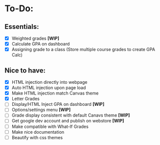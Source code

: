 # To-Do:
## Essentials:
- [X] Weighted grades **[WIP]**
- [X] Calculate GPA on dashboard
- [X] Assigning grade to a class (Store multiple course grades to create GPA Calc)

## Nice to have:
- [X] HTML injection directly into webpage
- [X] Auto HTML injection upon page load
- [X] Make HTML injection match Canvas theme
- [X] Letter Grades
- [ ] Display/HTML Inject GPA on dashboard **[WIP]**
- [ ] Options/settings menu **[WIP]**
- [ ] Grade display consistent with default Canavs theme **[WIP]**
- [ ] Get google dev account and publish on webstore **[WIP]**
- [ ] Make compatible with What-If Grades
- [ ] Make nice documentation
- [ ] Beautify with css themes
